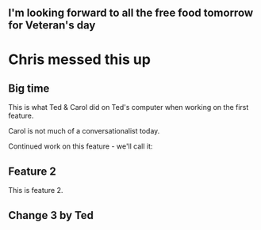 
## I'm looking forward to all the free food tomorrow for Veteran's day


# Chris messed this up

## Big time

This is what Ted & Carol did on Ted's computer when working on the first feature. 

Carol is not much of a conversationalist today. 

Continued work on this feature - we'll call it: 
## Feature 2

This is feature 2. 


## Change 3 by Ted 